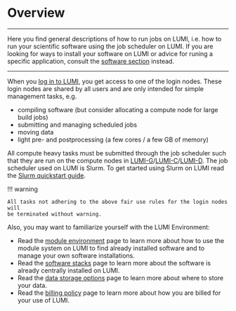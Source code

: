 # Overview

[software-overview]: ../software/index.md
[firststeps-loggingin]: ../firststeps/loggingin.md
[lumi-c]: ../hardware/compute/lumic.md
[lumi-g]: ../hardware/compute/lumig.md
[lumi-d]: ../hardware/compute/lumid.md
[slurm-quickstart]: ../runjobs/scheduled-jobs/slurm-quickstart.md
[module-environment]: ../runjobs/lumi_env/Lmod_modules.md
[software-stacks]: ../runjobs/lumi_env/softwarestacks.md
[data-storage-options]: ../runjobs/lumi_env/storing-data.md
[billing-policy]: ../runjobs/lumi_env/billing.md

---
Here you find general descriptions of how to run jobs on LUMI, i.e. how to run
your scientific software using the job scheduler on LUMI. If you are looking
for ways to install your software on LUMI or advice for runing a specific
application, consult the [software section][software-overview] instead.

---

When you [log in to LUMI][firststeps-loggingin], you get access to one of the
login nodes. These login nodes are shared by all users and are only intended
for simple management tasks, e.g.

- compiling software (but consider allocating a compute node for large build
  jobs)
- submitting and managing scheduled jobs
- moving data
- light pre- and postprocessing (a few cores / a few GB of memory)

All compute heavy tasks must be submitted through the job scheduler such that
they are run on the compute nodes in
[LUMI-G][lumi-g]/[LUMI-C][lumi-c]/[LUMI-D][lumi-d]. The job scheduler used on
LUMI is Slurm. To get started using Slurm on LUMI read the [Slurm quickstart
guide][slurm-quickstart].

!!! warning

    All tasks not adhering to the above fair use rules for the login nodes will
    be terminated without warning.

Also, you may want to familiarize yourself with the LUMI Environment:

- Read the [module environment][module-environment] page to learn more about
how to use the module system on LUMI to find already installed software and to
manage your own software installations.
- Read the [software stacks][software-stacks] page to learn more about the
  software is already centrally installed on LUMI.
- Read the [data storage options][data-storage-options] page to learn more
  about where to store your data.
- Read the [billing policy][billing-policy] page to learn more about how you
  are billed for your use of LUMI.
